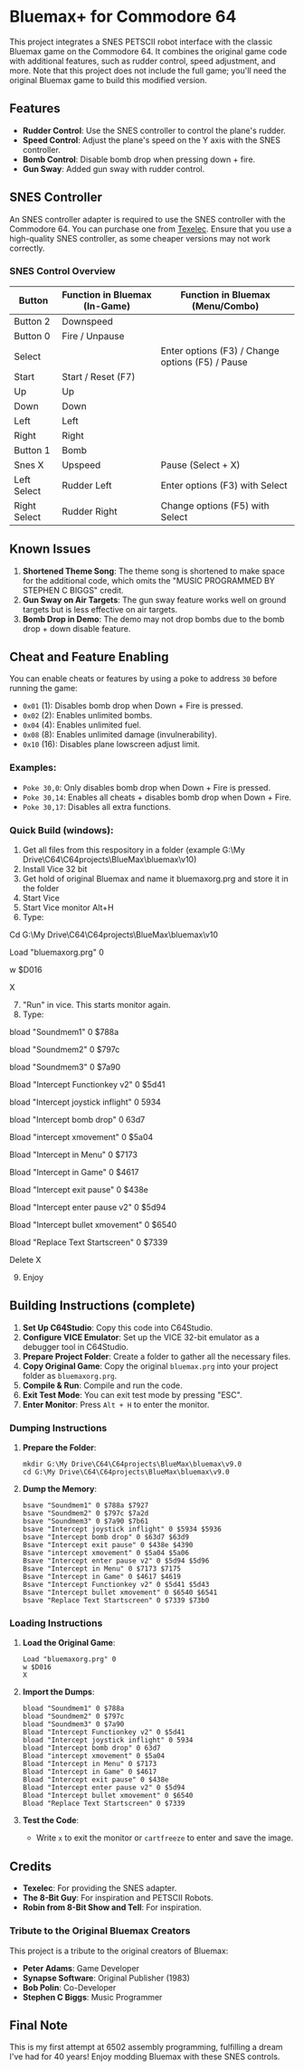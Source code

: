 # Bluemax+ for Commodore 64

This project integrates a SNES PETSCII robot interface with the classic Bluemax game on the Commodore 64. It combines the original game code with additional features, such as rudder control, speed adjustment, and more. Note that this project does not include the full game; you'll need the original Bluemax game to build this modified version.

## Features

- **Rudder Control**: Use the SNES controller to control the plane's rudder.
- **Speed Control**: Adjust the plane's speed on the Y axis with the SNES controller.
- **Bomb Control**: Disable bomb drop when pressing down + fire.
- **Gun Sway**: Added gun sway with rudder control.

## SNES Controller

An SNES controller adapter is required to use the SNES controller with the Commodore 64. You can purchase one from [Texelec](https://texelec.com/product/snes-adapter-commodore/). Ensure that you use a high-quality SNES controller, as some cheaper versions may not work correctly.

### SNES Control Overview

| Button           | Function in Bluemax (In-Game)     | Function in Bluemax (Menu/Combo)                 |
|------------------|-----------------------------------|--------------------------------------------------|
| Button 2         | Downspeed                         |                                                  |
| Button 0         | Fire / Unpause                    |                                                  |
| Select           |                                   | Enter options (F3) / Change options (F5) / Pause |
| Start            | Start / Reset (F7)                |                                                  |
| Up               | Up                                |                                                  |
| Down             | Down                              |                                                  |
| Left             | Left                              |                                                  |
| Right            | Right                             |                                                  |
| Button 1         | Bomb                              |                                                  |
| Snes X           | Upspeed                           | Pause (Select + X)                               |
| Left Select      | Rudder Left                       | Enter options (F3) with Select                   |
| Right Select     | Rudder Right                      | Change options (F5) with Select                  |

## Known Issues

1. **Shortened Theme Song**: The theme song is shortened to make space for the additional code, which omits the "MUSIC PROGRAMMED BY STEPHEN C BIGGS" credit.
2. **Gun Sway on Air Targets**: The gun sway feature works well on ground targets but is less effective on air targets.
3. **Bomb Drop in Demo**: The demo may not drop bombs due to the bomb drop + down disable feature.

## Cheat and Feature Enabling

You can enable cheats or features by using a poke to address `30` before running the game:

- `0x01` (1): Disables bomb drop when Down + Fire is pressed.
- `0x02` (2): Enables unlimited bombs.
- `0x04` (4): Enables unlimited fuel.
- `0x08` (8): Enables unlimited damage (invulnerability).
- `0x10` (16): Disables plane lowscreen adjust limit.

### Examples:

- `Poke 30,0`: Only disables bomb drop when Down + Fire is pressed.
- `Poke 30,14`: Enables all cheats + disables bomb drop when Down + Fire.
- `Poke 30,17`: Disables all extra functions.

### Quick Build (windows):
1. Get all files from this respository in a folder (example G:\My Drive\C64\C64projects\BlueMax\bluemax\v10)
2. Install Vice 32 bit
3. Get hold of original Bluemax and name it bluemaxorg.prg and store it in the folder
4. Start Vice
5. Start Vice monitor Alt+H
6. Type:

Cd G:\My Drive\C64\C64projects\BlueMax\bluemax\v10

Load "bluemaxorg.prg" 0

w $D016

X

7. "Run" in vice. This starts monitor again.
8. Type:

bload "Soundmem1" 0 $788a

bload "Soundmem2" 0 $797c

bload "Soundmem3" 0 $7a90

Bload "Intercept Functionkey v2" 0 $5d41

bload "Intercept joystick inflight" 0 5934

bload "Intercept bomb drop" 0 63d7

Bload "intercept xmovement" 0 $5a04

Bload "Intercept in Menu" 0 $7173

Bload "Intercept in Game" 0 $4617

Bload "Intercept exit pause" 0 $438e

Bload "Intercept enter pause v2" 0 $5d94 

Bload "Intercept bullet xmovement" 0 $6540

Bload "Replace Text Startscreen" 0 $7339


Delete
X

9. Enjoy



## Building Instructions (complete)

1. **Set Up C64Studio**: Copy this code into C64Studio.
2. **Configure VICE Emulator**: Set up the VICE 32-bit emulator as a debugger tool in C64Studio.
3. **Prepare Project Folder**: Create a folder to gather all the necessary files.
4. **Copy Original Game**: Copy the original `bluemax.prg` into your project folder as `bluemaxorg.prg`.
5. **Compile & Run**: Compile and run the code.
6. **Exit Test Mode**: You can exit test mode by pressing "ESC".
7. **Enter Monitor**: Press `Alt + H` to enter the monitor.

### Dumping Instructions

1. **Prepare the Folder**:
    ```shell
    mkdir G:\My Drive\C64\C64projects\BlueMax\bluemax\v9.0
    cd G:\My Drive\C64\C64projects\BlueMax\bluemax\v9.0
    ```

2. **Dump the Memory**:
    ```shell
    bsave "Soundmem1" 0 $788a $7927
    bsave "Soundmem2" 0 $797c $7a2d
    bsave "Soundmem3" 0 $7a90 $7b61
    bsave "Intercept joystick inflight" 0 $5934 $5936
    bsave "Intercept bomb drop" 0 $63d7 $63d9
    Bsave "Intercept exit pause" 0 $438e $4390
    Bsave "intercept xmovement" 0 $5a04 $5a06 
    Bsave "Intercept enter pause v2" 0 $5d94 $5d96
    Bsave "Intercept in Menu" 0 $7173 $7175
    Bsave "Intercept in Game" 0 $4617 $4619
    Bsave "Intercept Functionkey v2" 0 $5d41 $5d43
    Bsave "Intercept bullet xmovement" 0 $6540 $6541
    bsave "Replace Text Startscreen" 0 $7339 $73b0
    ```

### Loading Instructions

1. **Load the Original Game**:
    ```shell
    Load "bluemaxorg.prg" 0
    w $D016
    X
    ```

2. **Import the Dumps**:
    ```shell
    bload "Soundmem1" 0 $788a
    bload "Soundmem2" 0 $797c
    bload "Soundmem3" 0 $7a90
    Bload "Intercept Functionkey v2" 0 $5d41
    bload "Intercept joystick inflight" 0 5934
    bload "Intercept bomb drop" 0 63d7
    Bload "intercept xmovement" 0 $5a04
    Bload "Intercept in Menu" 0 $7173
    Bload "Intercept in Game" 0 $4617
    Bload "Intercept exit pause" 0 $438e
    Bload "Intercept enter pause v2" 0 $5d94 
    Bload "Intercept bullet xmovement" 0 $6540
    Bload "Replace Text Startscreen" 0 $7339
    ```

3. **Test the Code**:
    - Write `x` to exit the monitor or `cartfreeze` to enter and save the image.

## Credits

- **Texelec**: For providing the SNES adapter.
- **The 8-Bit Guy**: For inspiration and PETSCII Robots.
- **Robin from 8-Bit Show and Tell**: For inspiration.

### Tribute to the Original Bluemax Creators

This project is a tribute to the original creators of Bluemax:

- **Peter Adams**: Game Developer
- **Synapse Software**: Original Publisher (1983)
- **Bob Polin**: Co-Developer
- **Stephen C Biggs**: Music Programmer

## Final Note

This is my first attempt at 6502 assembly programming, fulfilling a dream I've had for 40 years! Enjoy modding Bluemax with these SNES controls.
